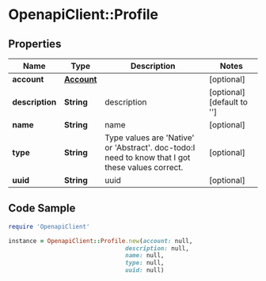 # OpenapiClient::Profile

## Properties

Name | Type | Description | Notes
------------ | ------------- | ------------- | -------------
**account** | [**Account**](Account.md) |  | [optional] 
**description** | **String** | description | [optional] [default to &#39;&#39;]
**name** | **String** | name | [optional] 
**type** | **String** | Type values are &#39;Native&#39; or &#39;Abstract&#39;. doc-todo:I need to know that I got these values correct. | [optional] 
**uuid** | **String** | uuid | [optional] 

## Code Sample

```ruby
require 'OpenapiClient'

instance = OpenapiClient::Profile.new(account: null,
                                 description: null,
                                 name: null,
                                 type: null,
                                 uuid: null)
```


